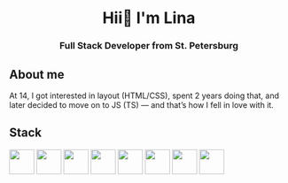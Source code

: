 <div id="header" align="center">
  <h1>Hii👋 I'm Lina</h1>
  <h3>Full Stack Developer from St. Petersburg</h3>
</div>

## About me
At 14, I got interested in layout (HTML/CSS), spent 2 years doing that, and later decided to move on to JS (TS) — and that’s how I fell in love with it.

## Stack
<code><img src="https://cdn.jsdelivr.net/gh/devicons/devicon@latest/icons/typescript/typescript-original.svg" width="45" height="45"/></code>
<code><img src="https://cdn.jsdelivr.net/gh/devicons/devicon@latest/icons/react/react-original.svg" width="45" height="45"/></code>
<code><img src="https://cdn.jsdelivr.net/gh/devicons/devicon@latest/icons/nodejs/nodejs-original-wordmark.svg" width="45" height="45"/></code>
<code><img src="https://cdn.jsdelivr.net/gh/devicons/devicon@latest/icons/nestjs/nestjs-original.svg" width="45" height="45"/></code>
<code><img src="https://cdn.jsdelivr.net/gh/devicons/devicon@latest/icons/swagger/swagger-original.svg" width="45" height="45"/></code>
<code><img src="https://cdn.jsdelivr.net/gh/devicons/devicon@latest/icons/nextjs/nextjs-original.svg" width="45" height="45"/></code>
<code><img src="https://cdn.jsdelivr.net/gh/devicons/devicon@latest/icons/postgresql/postgresql-original.svg" width="45" height="45"/></code>
<code><img src="https://cdn.jsdelivr.net/gh/devicons/devicon@latest/icons/express/express-original.svg" width="45" height="45"/></code>


